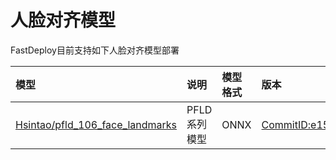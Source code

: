 # 人脸对齐模型

FastDeploy目前支持如下人脸对齐模型部署

| 模型 | 说明 | 模型格式 | 版本 |
| :--- | :--- | :------- | :--- |
| [Hsintao/pfld_106_face_landmarks](./pfld) | PFLD 系列模型 | ONNX | [CommitID:e150195](https://github.com/Hsintao/pfld_106_face_landmarks/commit/e150195) |

